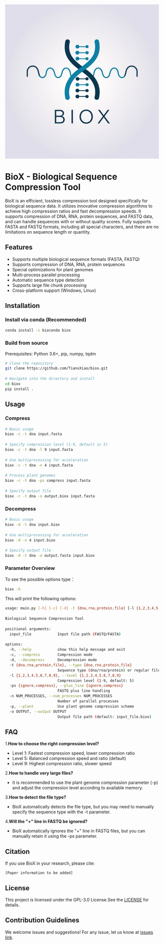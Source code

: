 ![image](https://github.com/TianMayCry9/BioX/blob/master/BioX.png)
# BioX - Biological Sequence Compression Tool

BioX is an efficient, lossless compression tool designed specifically for biological sequence data. It utilizes innovative compression algorithms to achieve high compression ratios and fast decompression speeds. It supports compression of DNA, RNA, protein sequences, and FASTQ data, and can handle sequences with or without quality scores. Fully supports FASTA and FASTQ formats, including all special characters, and there are no limitations on sequence length or quantity.

## Features

- Supports multiple biological sequence formats (FASTA, FASTQ)
- Supports compression of DNA, RNA, protein sequences
- Special optimizations for plant genomes
- Multi-process parallel processing
- Automatic sequence type detection
- Supports large file chunk processing
- Cross-platform support (Windows, Linux)

## Installation

### Install via conda (Recommended)

```bash
conda install -c bioconda biox
```

### Build from source

Prerequisites: Python 3.6+, pip, numpy, tqdm

```bash
# Clone the repository
git clone https://github.com/TianxXiao/biox.git

# Navigate into the directory and install
cd biox
pip install .
```

## Usage

### Compress

```bash
# Basic usage
biox -c -t dna input.fasta

# Specify compression level (1-9, default is 5)
biox -c -t dna -l 9 input.fasta

# Use multiprocessing for acceleration
biox -c -t dna -n 4 input.fasta

# Process plant genomes
biox -c -t dna -ps compress input.fasta

# Specify output file
biox -c -t dna -o output.biox input.fasta
```

### Decompress

```bash
# Basic usage
biox -d -t dna input.biox

# Use multiprocessing for acceleration
biox -d -n 4 input.biox

# Specify output file
biox -d -t dna -o output.fasta input.biox
```

### Parameter Overview
To see the possible options type：
```bash
biox -h
```

This will print the following options:
```bash
usage: main.py [-h] [-c] [-d] -t {dna,rna,protein,file} [-l {1,2,3,4,5,6,7,8,9}] [-ps {ignore,compress}] [-n NUM_PROCESSES] [-p] [-o OUTPUT] input_file

Biological Sequence Compression Tool

positional arguments:
  input_file            Input file path (FASTQ/FASTA)

options:
  -h, --help            show this help message and exit
  -c, --compress        Compression mode
  -d, --decompress      Decompression mode
  -t {dna,rna,protein,file}, --type {dna,rna,protein,file}
                        Sequence type (dna/rna/protein) or regular file
  -l {1,2,3,4,5,6,7,8,9}, --level {1,2,3,4,5,6,7,8,9}
                        Compression level (1-9, default: 5)
  -ps {ignore,compress}, --plus_line {ignore,compress}
                        FASTQ plus line handling
  -n NUM_PROCESSES, --num_processes NUM_PROCESSES
                        Number of parallel processes
  -p, --plant           Use plant genome compression scheme
  -o OUTPUT, --output OUTPUT
                        Output file path (default: input_file.biox)
```

## FAQ

1.**How to choose the right compression level?**
   - Level 1: Fastest compression speed, lower compression ratio
   - Level 5: Balanced compression speed and ratio (default)
   - Level 9: Highest compression ratio, slower speed

2.**How to handle very large files?**
   - It is recommended to use the plant genome compression parameter (-p) and adjust the compression level according to available memory.

3.**How to detect the file type?**
   - BioX automatically detects the file type, but you may need to manually specify the sequence type with the -t parameter.

4.**Will the "+" line in FASTQ be ignored?**
   - BioX automatically ignores the "+" line in FASTQ files, but you can manually retain it using the -ps parameter.

## Citation

If you use BioX in your research, please cite:
```
[Paper information to be added]
```

## License

This project is licensed under the GPL-3.0 License.See the  [LICENSE](LICENSE) for details. 

## Contribution Guidelines

We welcome issues and suggestions! For any issue, let us know at [issues link](https://github.com/TianMayCry9/BioX/issues).
